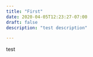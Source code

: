 ```yaml
---
title: "First"
date: 2020-04-05T12:23:27-07:00
draft: false
description: "test description"

---
```


test